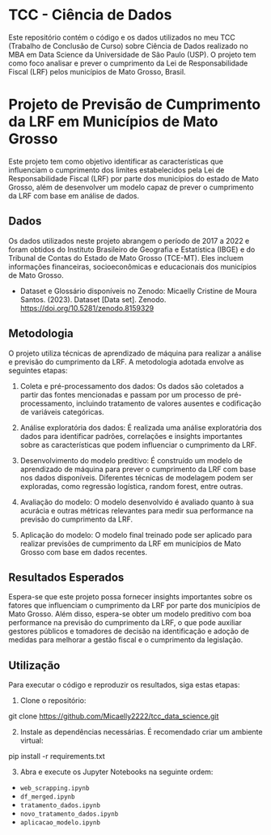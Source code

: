 # TCC - Ciência de Dados

Este repositório contém o código e os dados utilizados no meu TCC (Trabalho de Conclusão de Curso) sobre Ciência de Dados realizado no MBA em Data Science da Universidade de São Paulo (USP). O projeto tem como foco analisar e prever o cumprimento da Lei de Responsabilidade Fiscal (LRF) pelos municípios de Mato Grosso, Brasil.

# Projeto de Previsão de Cumprimento da LRF em Municípios de Mato Grosso

Este projeto tem como objetivo identificar as características que influenciam o cumprimento dos limites estabelecidos pela Lei de Responsabilidade Fiscal (LRF) por parte dos municípios do estado de Mato Grosso, além de desenvolver um modelo capaz de prever o cumprimento da LRF com base em análise de dados.

## Dados

Os dados utilizados neste projeto abrangem o período de 2017 a 2022 e foram obtidos do Instituto Brasileiro de Geografia e Estatística (IBGE) e do Tribunal de Contas do Estado de Mato Grosso (TCE-MT). Eles incluem informações financeiras, socioeconômicas e educacionais dos municípios de Mato Grosso.
* Dataset e Glossário disponíveis no Zenodo:
Micaelly Cristine de Moura Santos. (2023). Dataset [Data set]. Zenodo. https://doi.org/10.5281/zenodo.8159329


## Metodologia

O projeto utiliza técnicas de aprendizado de máquina para realizar a análise e previsão do cumprimento da LRF. A metodologia adotada envolve as seguintes etapas:

1. Coleta e pré-processamento dos dados: Os dados são coletados a partir das fontes mencionadas e passam por um processo de pré-processamento, incluindo tratamento de valores ausentes e codificação de variáveis categóricas.

2. Análise exploratória dos dados: É realizada uma análise exploratória dos dados para identificar padrões, correlações e insights importantes sobre as características que podem influenciar o cumprimento da LRF.

3. Desenvolvimento do modelo preditivo: É construído um modelo de aprendizado de máquina para prever o cumprimento da LRF com base nos dados disponíveis. Diferentes técnicas de modelagem podem ser exploradas, como regressão logística, random forest, entre outras.

4. Avaliação do modelo: O modelo desenvolvido é avaliado quanto à sua acurácia e outras métricas relevantes para medir sua performance na previsão do cumprimento da LRF.

5. Aplicação do modelo: O modelo final treinado pode ser aplicado para realizar previsões de cumprimento da LRF em municípios de Mato Grosso com base em dados recentes.

## Resultados Esperados

Espera-se que este projeto possa fornecer insights importantes sobre os fatores que influenciam o cumprimento da LRF por parte dos municípios de Mato Grosso. Além disso, espera-se obter um modelo preditivo com boa performance na previsão do cumprimento da LRF, o que pode auxiliar gestores públicos e tomadores de decisão na identificação e adoção de medidas para melhorar a gestão fiscal e o cumprimento da legislação.


## Utilização

Para executar o código e reproduzir os resultados, siga estas etapas:

1. Clone o repositório:

git clone https://github.com/Micaelly2222/tcc_data_science.git


2. Instale as dependências necessárias. É recomendado criar um ambiente virtual:

pip install -r requirements.txt


3. Abra e execute os Jupyter Notebooks na seguinte ordem:

- `web_scrapping.ipynb`
- `df_merged.ipynb`
- `tratamento_dados.ipynb`
- `novo_tratamento_dados.ipynb`
- `aplicacao_modelo.ipynb`
